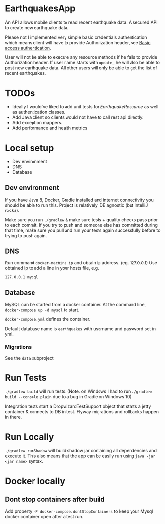 EarthquakesApp
================================
An API allows mobile clients to read recent earthquake data. 
A secured API to create new earthquake data.

Please not I implemented very simple basic credentials authentication which means client
will have to provide Authorization header,
see [Basic access authentication](https://en.wikipedia.org/wiki/Basic_access_authentication).

User will not be able to execute any resource methods if he fails to provide Authorization header.
If user name starts with `update_` he will also be able to post new earthquake data.
All other users will only be able to get the list of recent earthquakes.


# TODOs
- Ideally I would've liked to add unit tests for _EarthquakeResource_ as well as authentication classes.
- Add Java client so clients would not have to call rest api directly.
- Add exception mappers.
- Add performance and health metrics
  
# Local setup

* Dev environment
* DNS
* Database

## Dev environment
If you have Java 8, Docker, Gradle installed and internet connectivity you should be able to run this.
Project is relatively IDE agnostic (but IntelliJ rocks).
 
Make sure you run `./gradlew` & make sure tests + quality checks pass prior to each commit.  If you try to push and 
someone else has committed during that time, make sure you pull and run your tests again successfully before to trying 
to push again.

## DNS
Run command `docker-machine ip` and obtain ip address. (eg. 127.0.0.1)
Use obtained ip to add a line in your  hosts file, e.g.
```
127.0.0.1 mysql
```

## Database
MySQL can be started from a docker container.  At the command line, `docker-compose up -d mysql` to start.

`docker-compose.yml` defines the container. 

Default database name is `earthquakes` with username and password set in yml.  

### Migrations
See the `data` subproject

# Run Tests
`./gradlew build` will run tests.
(Note. on Windows I had to run `./gradlew build --console plain` due to a bug in Gradle on Windows 10)

Integration tests start a DropwizardTestSupport object that starts a jetty container & connects to DB in test. 
Flyway migrations and rollbacks happen in there.

 # Run Locally
 `./gradlew runShadow` will build shadow jar containing all dependencies and execute it.
  This also means that the app can be easily run using `java -jar <jar name>` syntax.

# Docker locally
## Dont stop containers after build
Add property `-P docker-compose.dontStopContainers` to keep your Mysql docker container open after a test run.